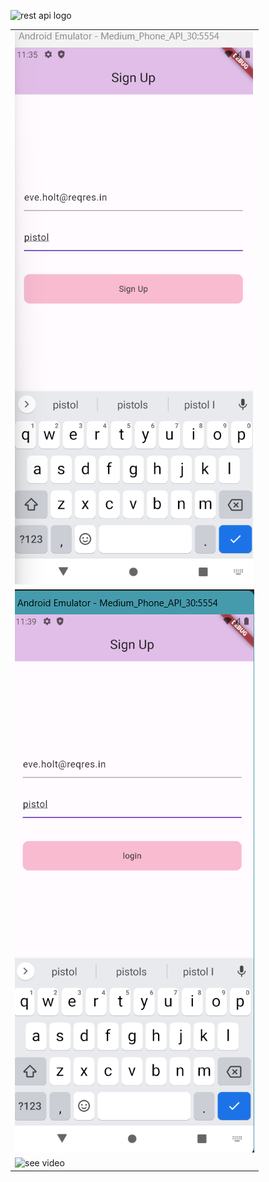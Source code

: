 
![rest api logo](https://user-images.githubusercontent.com/47206155/156525375-e7bf5e18-1fba-49a1-86aa-bfa64f91d5e4.png)

<table>
 
  <tr>
    <td valign="top"><img src="https://github.com/suraj-khot-19/img/blob/main/post1_1.png"></td>
  </tr>
  <tr>
    <td valign="top"><img src="https://github.com/suraj-khot-19/img/blob/main/post2_1.png">
    </td>   
  </tr>
  <tr>
    <td valign="top"><img src="https://github.com/suraj-khot-19/img/blob/main/ex2_4.mp4" alt="see video"></td>   
  </tr>
 </table>

